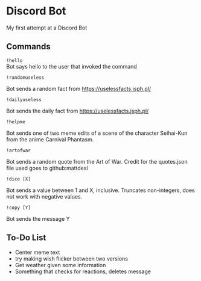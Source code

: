 # Discord Bot

My first attempt at a Discord Bot

## Commands

```!hello```  
Bot says hello to the user that invoked the command

```!randomuseless```  

Bot sends a random fact from https://uselessfacts.jsph.pl/

```!dailyuseless```  

Bot sends the daily fact from https://uselessfacts.jsph.pl/

```!helpme```  

Bot sends one of two meme edits of a scene of the character Seihai-Kun from the anime Carnival Phantasm.

```!artofwar```  

Bot sends a random quote from the Art of War. Credit for the quotes.json file used goes to github:mattdesl

```!dice [X]```  

Bot sends a value between 1 and X, inclusive. Truncates non-integers, does not work with negative values.

```!copy [Y]```  

Bot sends the message Y

## To-Do List
- Center meme text
- try making wish flicker between two versions
- Get weather given some information
- Something that checks for reactions, deletes message